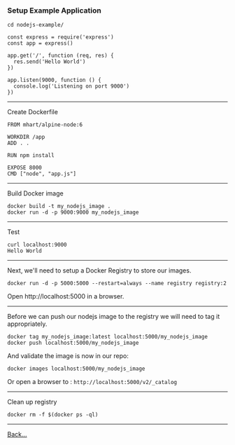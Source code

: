 ### Setup Example Application 

```
cd nodejs-example/

const express = require('express')
const app = express()

app.get('/', function (req, res) {
  res.send('Hello World')
})

app.listen(9000, function () {
  console.log('Listening on port 9000')
})
```

----

Create Dockerfile

```
FROM mhart/alpine-node:6

WORKDIR /app
ADD . .

RUN npm install

EXPOSE 8000
CMD ["node", "app.js"]
```

----

Build Docker image

```
docker build -t my_nodejs_image .
docker run -d -p 9000:9000 my_nodejs_image
```

----

Test

```
curl localhost:9000
Hello World
```

----

Next, we'll need to setup a Docker Registry to store our images.

```
docker run -d -p 5000:5000 --restart=always --name registry registry:2
```

Open http://localhost:5000 in a browser.

----

Before we can push our nodejs image to the registry we will need to tag it appropriately.

```
docker tag my_nodejs_image:latest localhost:5000/my_nodejs_image 
docker push localhost:5000/my_nodejs_image
```

And validate the image is now in our repo:
```
docker images localhost:5000/my_nodejs_image
```

Or open a browser to : `http://localhost:5000/v2/_catalog`

----

Clean up registry

```
docker rm -f $(docker ps -ql)
```

----

[Back...](../)

